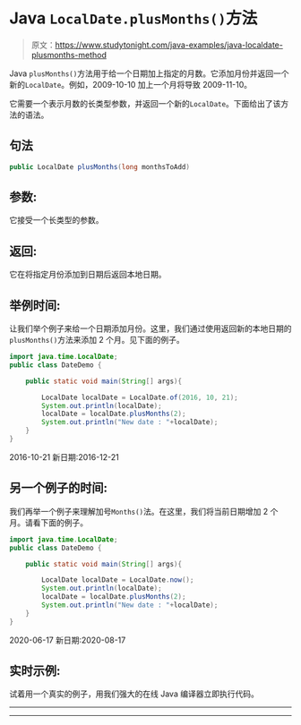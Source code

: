 # Java `LocalDate.plusMonths()`方法

> 原文：<https://www.studytonight.com/java-examples/java-localdate-plusmonths-method>

Java `plusMonths()`方法用于给一个日期加上指定的月数。它添加月份并返回一个新的`LocalDate`。例如，2009-10-10 加上一个月将导致 2009-11-10。

它需要一个表示月数的长类型参数，并返回一个新的`LocalDate`。下面给出了该方法的语法。

## 句法

```java
public LocalDate plusMonths(long monthsToAdd)
```

## 参数:

它接受一个长类型的参数。

## 返回:

它在将指定月份添加到日期后返回本地日期。

## 举例时间:

让我们举个例子来给一个日期添加月份。这里，我们通过使用返回新的本地日期的`plusMonths()`方法来添加 2 个月。见下面的例子。

```java
import java.time.LocalDate; 
public class DateDemo {

	public static void main(String[] args){  

		LocalDate localDate = LocalDate.of(2016, 10, 21);
		System.out.println(localDate);
		localDate = localDate.plusMonths(2);
		System.out.println("New date : "+localDate);
	}
}
```

2016-10-21
新日期:2016-12-21

## 另一个例子的时间:

我们再举一个例子来理解加号`Months()`法。在这里，我们将当前日期增加 2 个月。请看下面的例子。

```java
import java.time.LocalDate; 
public class DateDemo {

	public static void main(String[] args){  

		LocalDate localDate = LocalDate.now();
		System.out.println(localDate);
		localDate = localDate.plusMonths(2);
		System.out.println("New date : "+localDate);
	}
}
```

2020-06-17
新日期:2020-08-17

## 实时示例:

试着用一个真实的例子，用我们强大的在线 Java 编译器立即执行代码。

* * *

* * *